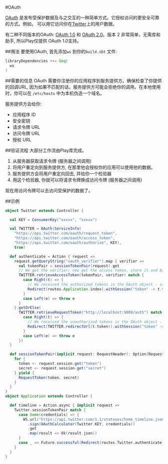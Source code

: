 #OAuth

[OAuth](http://oauth.net/) 是发布受保护数据及与之交互的一种简单方式。它授权访问的更安全可靠的方式。例如， 可以用它访问你在[Twitter](https://dev.twitter.com/docs/auth/using-oauth)上的用户数据。

有二种不同版本的OAuth: [OAuth 1.0](http://tools.ietf.org/html/rfc5849) 和 [OAuth 2.0](http://oauth.net/2/)。版本 2 非常简单，无需库和助手, 所以Play仅提供 OAuth 1.0支持。


##用法
要使用OAuth, 首先添加`ws` 到你的`build.sbt` 文件:

```scala
libraryDependencies ++= Seq(
  ws
)
```


##需要的信息
OAuth 需要你注册你的应用程序到服务提供方。确保检查了你提供的回调URL, 因为如果不匹配的话，服务提供方可能会拒绝你的调用。在本地使用时，你可以在 `/etc/hosts` 中为本机伪造一个域名。

服务提供方会给你:

* 应用程序 ID
* 安全密钥
* 请求令牌 URL
* 访问令牌 URL
* 授权 URL


##验证流程
大部分工作流由Play库完成。

1. 从服务器获取请求令牌 (服务器之间调用)
2. 将用户重定向到服务提供方, 在那里他会授权你的应用可以使用他的数据。
3. 服务提供方会将用户重定向回去, 并给你一个检验器
4. 用这个检验器, 你就可以将请求令牌换成访问令牌 (服务器之间调用)

现在用访问令牌可以去访问受保护的数据了。


##示例

```scala
object Twitter extends Controller {

  val KEY = ConsumerKey("xxxxx", "xxxxx")

  val TWITTER = OAuth(ServiceInfo(
    "https://api.twitter.com/oauth/request_token",
    "https://api.twitter.com/oauth/access_token",
    "https://api.twitter.com/oauth/authorize", KEY),
    true)

  def authenticate = Action { request =>
    request.getQueryString("oauth_verifier").map { verifier =>
      val tokenPair = sessionTokenPair(request).get
      // We got the verifier; now get the access token, store it and back to index
      TWITTER.retrieveAccessToken(tokenPair, verifier) match {
        case Right(t) => {
          // We received the authorized tokens in the OAuth object - store it before we proceed
          Redirect(routes.Application.index).withSession("token" -> t.token, "secret" -> t.secret)
        }
        case Left(e) => throw e
      }
    }.getOrElse(
      TWITTER.retrieveRequestToken("http://localhost:9000/auth") match {
        case Right(t) => {
          // We received the unauthorized tokens in the OAuth object - store it before we proceed
          Redirect(TWITTER.redirectUrl(t.token)).withSession("token" -> t.token, "secret" -> t.secret)
        }
        case Left(e) => throw e
      })
  }

  def sessionTokenPair(implicit request: RequestHeader): Option[RequestToken] = {
    for {
      token <- request.session.get("token")
      secret <- request.session.get("secret")
    } yield {
      RequestToken(token, secret)
    }
  }
}
object Application extends Controller {

  def timeline = Action.async { implicit request =>
    Twitter.sessionTokenPair match {
      case Some(credentials) => {
        WS.url("https://api.twitter.com/1.1/statuses/home_timeline.json")
          .sign(OAuthCalculator(Twitter.KEY, credentials))
          .get
          .map(result => Ok(result.json))
      }
      case _ => Future.successful(Redirect(routes.Twitter.authenticate))
    }
  }
}
```